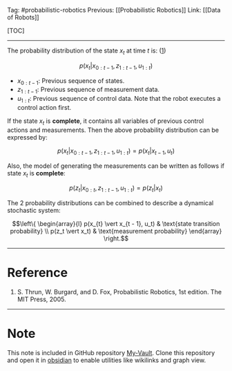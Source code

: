 Tag: #probabilistic-robotics 
Previous: [[Probabilistic Robotics]]
Link: [[Data of Robots]]

[TOC]

---

The probability distribution of the state $x_t$ at time $t$ is: (<u>1</u>)

$$p(x_t \vert x_{0: t-1}, z_{1:t - 1}, u_{1:t})$$

- $x_{0:t - 1}$: Previous sequence of states.
- $z_{1:t - 1}$: Previous sequence of measurement data.
- $u_{1:t}$: Previous sequence of control data. Note that the robot executes a control action first.

If the state $x_t$ is **complete**, it contains all variables of previous control actions and measurements. Then the above probability distribution can be expressed by:

$$p(x_t \vert x_{0: t-1}, z_{1:t - 1}, u_{1:t}) = p(x_t \vert x_{t - 1}, u_t)$$

Also, the model of generating the measurements can be written as follows if state $x_t$ is **complete**:

$$p(z_t\vert x_{0:t}, z_{1:t - 1}, u_{1:t}) = p(z_t \vert x_t)$$

The 2 probability distributions can be combined to describe a dynamical stochastic system:

$$\left\{
\begin{array}{l}
	p(x_{t} \vert x_{t - 1}, u_t) & \text{state transition probability} \\
	p(z_t \vert x_t) & \text{measurement probability}
\end{array}
\right.$$

---

# Reference

1. S. Thrun, W. Burgard, and D. Fox, Probabilistic Robotics, 1st edition. The MIT Press, 2005.

---

# Note

This note is included in GitHub repository [My-Vault](https://github.com/LittleD3092/My-Vault.git). Clone this repository and open it in [obsidian](https://obsidian.md/) to enable utilities like wikilinks and graph view.